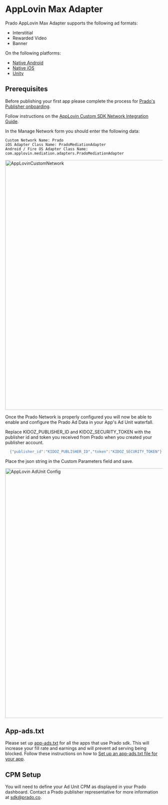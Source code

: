 # AppLovin Max Adapter

Prado AppLovin Max Adapter supports the following ad formats:

+ Interstitial 
+ Rewarded Video
+ Banner

On the following platforms:

+ [Native Android](/Mediation/AppLovin%20Max%20Adapter/Android)
+ [Native iOS](/Mediation/AppLovin%20Max%20Adapter/iOS)
+ [Unity](/Mediation/AppLovin%20Max%20Adapter/Unity)

## Prerequisites

Before publishing your first app please complete the process for [Prado's Publisher onboarding](http://accounts.prado.co/publishers/register?utm_source=prado_github). <BR>

Follow instructions on the [AppLovin Custom SDK Network Integration Guide](https://dash.applovin.com/documentation/mediation/android/mediation-setup/custom-sdk).

In the Manage Network form you should enter the following data:
```
Custom Network Name: Prado 
iOS Adapter Class Name: PradoMediationAdapter
Android / Fire OS Adapter Class Name: com.applovin.mediation.adapters.PradoMediationAdapter
```
<img width="800" alt="AppLovinCustomNetwork" src="https://user-images.githubusercontent.com/86282008/197710543-171fe5fc-9c5e-414b-96ab-07f3b28de708.png">  
  
Once the Prado Network is properly configured you will now be able to enable and configure the Prado Ad Data in your App's Ad Unit waterfall.<BR>

Replace KIDOZ_PUBLISHER_ID and KIDOZ_SECURITY_TOKEN with the publisher id and token you received from Prado when you created your publisher account.
```java
  {"publisher_id":"KIDOZ_PUBLISHER_ID","token":"KIDOZ_SECURITY_TOKEN"}
```
Place the json string in the Custom Parameters field and save.
  
  <img width="800" alt="AppLovin AdUnit Config" src="https://user-images.githubusercontent.com/86282008/197715891-2a6501d4-741e-4322-9343-fcbfe49db1a2.png">

## App-ads.txt
Please set up [app-ads.txt](https://prado.co/app-ads.txt) for all the apps that use Prado sdk. This will increase your fill rate and earnings and will prevent ad serving being blocked.
Follow these instructions on how to [Set up an app-ads.txt file for your app](https://prado.co/introappadstext).

## CPM Setup
You will need to define your Ad Unit CPM as displayed in your Prado dashboard. Contact a Prado publisher representative for more information at sdk@prado.co.

